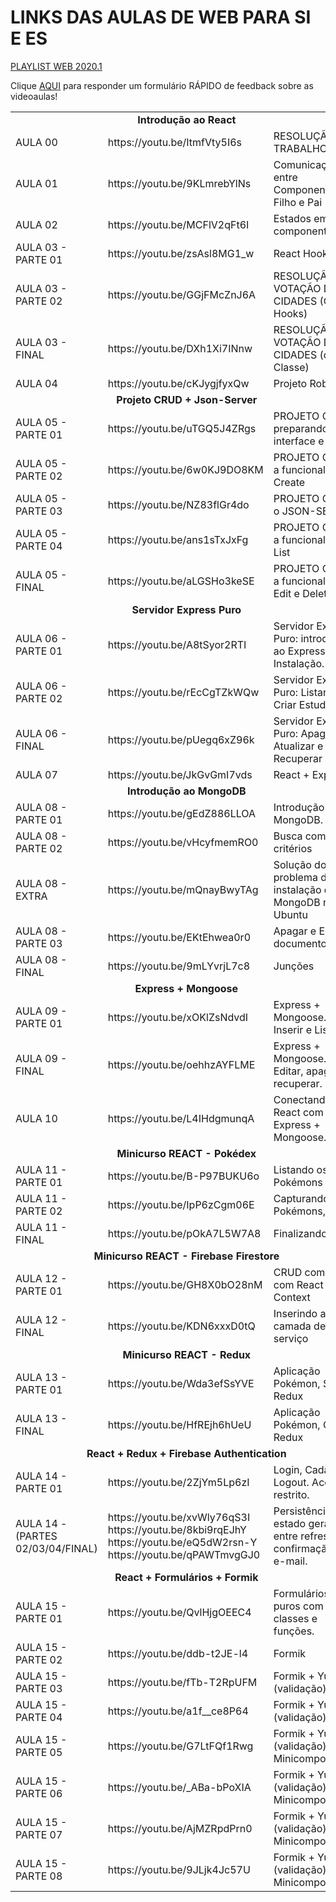 

<h1>LINKS DAS AULAS DE WEB PARA SI E ES</h1>

<a href="https://www.youtube.com/playlist?list=PL2R4y_yfi1pc9RLA6E7hLwRolKqix7HPv">PLAYLIST WEB 2020.1</a>

Clique <a href="https://forms.gle/RD1sdBEVzr1Uqt47A">AQUI</a> para responder um formulário RÁPIDO de feedback sobre as videoaulas!

<table>
	<tr>
		<td colspan="3" align="center"><b>Introdução ao React</b></td>
	</tr>
	<tr>
		<td>
			AULA 00
		</td>
		<td width="35%">
			https://youtu.be/ItmfVty5I6s
		</td>
		<td>
			RESOLUÇÃO DO TRABALHO 2
		</td>
	</tr>
	<tr>
		<td>
			AULA 01
		</td>
		<td>
			https://youtu.be/9KLmrebYlNs
		</td>
		<td>
			Comunicação entre Componente Filho e Pai
		</td>
	</tr>
	<tr>
		<td>
			AULA 02
		</td>
		<td>
			https://youtu.be/MCFlV2qFt6I
		</td>
		<td>
			Estados em componentes.
		</td>
	</tr>
	<tr>
		<td>
			AULA 03 - PARTE 01
		</td>
		<td>
			https://youtu.be/zsAsl8MG1_w
		</td>
		<td>
			React Hooks
		</td>
	</tr>
	<tr>
		<td>
			AULA 03 - PARTE 02
		</td>
		<td>
			https://youtu.be/GGjFMcZnJ6A
		</td>
		<td>
			RESOLUÇÃO VOTAÇÃO DE CIDADES (Com Hooks)
		</td>
	</tr>
	<tr>
		<td>
			AULA 03 - FINAL
		</td>
		<td>
			https://youtu.be/DXh1Xi7INnw
		</td>
		<td>
			RESOLUÇÃO VOTAÇÃO DE CIDADES (com Classe)
		</td>
	</tr>
	<tr>
		<td>
			AULA 04
		</td>
		<td>
			https://youtu.be/cKJygjfyxQw
		</td>
		<td>
			Projeto Robô
		</td>
	</tr>
	<tr>
		<td colspan="3" align="center"><b>Projeto CRUD + Json-Server</b></td>
	</tr>
	<tr>
		<td>
			AULA 05 - PARTE 01
		</td>
		<td>
			https://youtu.be/uTGQ5J4ZRgs
		</td>
		<td>
			PROJETO CRUD: preparando a interface e links
		</td>
	</tr>
	<tr>
		<td>
			AULA 05 - PARTE 02
		</td>
		<td>
			https://youtu.be/6w0KJ9DO8KM
		</td>
		<td>
			PROJETO CRUD: a funcionalidade Create
		</td>
	</tr>
	<tr>
		<td>
			AULA 05 - PARTE 03
		</td>
		<td>
			https://youtu.be/NZ83flGr4do
		</td>
		<td>
			PROJETO CRUD: o JSON-SERVER
		</td>
	</tr>
	<tr>
		<td>
			AULA 05 - PARTE 04
		</td>
		<td>
			https://youtu.be/ans1sTxJxFg
		</td>
		<td>
			PROJETO CRUD: a funcionalidade List
		</td>
	</tr>
	<tr>
		<td>
			AULA 05 - FINAL
		</td>
		<td>
			https://youtu.be/aLGSHo3keSE
		</td>
		<td>
			PROJETO CRUD: a funcionalidade Edit e Delete
		</td>
	</tr>
	<tr>
		<td colspan="3" align="center"><b>Servidor Express Puro</b></td>
	</tr>
	<tr>
		<td>
			AULA 06 - PARTE 01
		</td>
		<td>
			https://youtu.be/A8tSyor2RTI
		</td>
		<td>
			Servidor Express Puro: introdução ao Express e Instalação.
		</td>
	</tr>
	<tr>
		<td>
			AULA 06 - PARTE 02
		</td>
		<td>
			https://youtu.be/rEcCgTZkWQw
		</td>
		<td>
			Servidor Express Puro: Listar e Criar Estudante
		</td>
	</tr>
	<tr>
		<td>
			AULA 06 - FINAL
		</td>
		<td>
			https://youtu.be/pUegq6xZ96k
		</td>
		<td>
			Servidor Express Puro: Apagar, Atualizar e Recuperar
		</td>
	</tr>
	<tr>
		<td>
			AULA 07
		</td>
		<td>
			https://youtu.be/JkGvGmI7vds
		</td>
		<td>
			React + Express
		</td>
	</tr>
	<tr>
		<td colspan="3" align="center"><b>Introdução ao MongoDB</b></td>
	</tr>
	<tr>
		<td>
			AULA 08 - PARTE 01
		</td>
		<td>
			https://youtu.be/gEdZ886LLOA
		</td>
		<td>
			Introdução ao MongoDB. 
		</td>
	</tr>
	<tr>
		<td>
			AULA 08 - PARTE 02
		</td>
		<td>
			https://youtu.be/vHcyfmemRO0
		</td>
		<td>
			Busca com critérios
		</td>
	</tr>
	<tr>
		<td>
			AULA 08 - EXTRA
		</td>
		<td>
			https://youtu.be/mQnayBwyTAg
		</td>
		<td>
			Solução do problema de instalação do MongoDB no Ubuntu
		</td>
	</tr>
	<tr>
		<td>
			AULA 08 - PARTE 03
		</td>
		<td>
			https://youtu.be/EKtEhwea0r0
		</td>
		<td>
			Apagar e Editar documentos
		</td>
	</tr>
	<tr>
		<td>
			AULA 08 - FINAL
		</td>
		<td>
			https://youtu.be/9mLYvrjL7c8
		</td>
		<td>
			Junções
		</td>
	</tr>
	<tr>
		<td colspan="3" align="center"><b>Express + Mongoose</b></td>
	</tr>
	<tr>
		<td>
			AULA 09 - PARTE 01
		</td>
		<td>
			https://youtu.be/xOKlZsNdvdI
		</td>
		<td>
			Express + Mongoose. Inserir e Listar.
		</td>
	</tr>
	<tr>
		<td>
			AULA 09 - FINAL
		</td>
		<td>
			https://youtu.be/oehhzAYFLME
		</td>
		<td>
			Express + Mongoose. Editar, apagar e recuperar.
		</td>
	</tr>
	<tr>
		<td>
			AULA 10
		</td>
		<td>
			https://youtu.be/L4IHdgmunqA
		</td>
		<td>
			Conectando o React com o Express + Mongoose.
		</td>
	</tr>
	<tr>
		<td colspan="3" align="center"><b>Minicurso REACT - Pokédex</b></td>
	</tr>
	<tr>
		<td>
			AULA 11 - PARTE 01
		</td>
		<td>
			https://youtu.be/B-P97BUKU6o
		</td>
		<td>
			Listando os Pokémons
		</td>
	</tr>
	<tr>
		<td>
			AULA 11 - PARTE 02
		</td>
		<td>
			https://youtu.be/IpP6zCgm06E
		</td>
		<td>
			Capturando os Pokémons, Arena
		</td>
	</tr>
	<tr>
		<td>
			AULA 11 - FINAL
		</td>
		<td>
			https://youtu.be/pOkA7L5W7A8
		</td>
		<td>
			Finalizando
		</td>
	</tr>
	<tr>
		<td colspan="3" align="center"><b>Minicurso REACT - Firebase Firestore</b></td>
	</tr>
	<tr>
		<td>
			AULA 12 - PARTE 01
		</td>
		<td>
			https://youtu.be/GH8X0bO28nM
		</td>
		<td>
			CRUD completo com React Context
		</td>
	</tr>
	<tr>
		<td>
			AULA 12 - FINAL
		</td>
		<td>
			https://youtu.be/KDN6xxxD0tQ
		</td>
		<td>
			Inserindo a camada de serviço
		</td>
	</tr>
	<tr>
		<td colspan="3" align="center"><b>Minicurso REACT - Redux</b></td>
	</tr>
	<tr>
		<td>
			AULA 13 - PARTE 01
		</td>
		<td>
			https://youtu.be/Wda3efSsYVE
		</td>
		<td>
			Aplicação Pokémon, SEM Redux
		</td>
	</tr>
	<tr>
		<td>
			AULA 13 - FINAL
		</td>
		<td>
			https://youtu.be/HfREjh6hUeU
		</td>
		<td>
			Aplicação Pokémon, COM Redux
		</td>
	</tr>
	<tr>
		<td colspan="3" align="center"><b>React + Redux + Firebase Authentication</b></td>
	</tr>
	<tr>
		<td>
			AULA 14 - PARTE 01
		</td>
		<td>
			https://youtu.be/2ZjYm5Lp6zI
		</td>
		<td>
			Login, Cadastro e Logout. Acesso restrito.
		</td>
	</tr>
	<tr>
		<td>
			AULA 14  - (PARTES 02/03/04/FINAL)
		</td>
		<td>
			https://youtu.be/xvWly76qS3I <br />
			https://youtu.be/8kbi9rqEJhY <br />
			https://youtu.be/eQ5dW2rsn-Y <br />
			https://youtu.be/qPAWTmvgGJ0
		</td>
		<td>
			Persistência do estado geral <br /> entre refreshes, confirmação de e-mail.
		</td>
	</tr>
	<tr>
		<td colspan="3" align="center"><b>React + Formulários + Formik</b></td>
	</tr>
	<tr>
		<td>
			AULA 15 - PARTE 01
		</td>
		<td>
			https://youtu.be/QvlHjgOEEC4
		</td>
		<td>
			Formulários puros com classes e funções.
		</td>
	</tr>
	<tr>
		<td>
			AULA 15 - PARTE 02
		</td>
		<td>
			https://youtu.be/ddb-t2JE-l4
		</td>
		<td>
			Formik
		</td>
	</tr>
	<tr>
		<td>
			AULA 15 - PARTE 03
		</td>
		<td>
			https://youtu.be/fTb-T2RpUFM
		</td>
		<td>
			Formik + Yup (validação)	
		</td>
	</tr>
	<tr>
		<td>
			AULA 15 - PARTE 04
		</td>
		<td>
			https://youtu.be/a1f__ce8P64
		</td>
		<td>
			Formik + Yup (validação)
		</td>
	</tr>
	<tr>
		<td>
			AULA 15 - PARTE 05
		</td>
		<td>
			https://youtu.be/G7LtFQf1Rwg
		</td>
		<td>
			Formik + Yup (validação) + Minicomponentes
		</td>
	</tr>
	<tr>
		<td>
			AULA 15 - PARTE 06
		</td>
		<td>
			https://youtu.be/_ABa-bPoXIA
		</td>
		<td>
			Formik + Yup (validação) + Minicomponentes
		</td>
	</tr>
	<tr>
		<td>
			AULA 15 - PARTE 07
		</td>
		<td>
			https://youtu.be/AjMZRpdPrn0
		</td>
		<td>
			Formik + Yup (validação) + Minicomponentes
		</td>
	</tr>
	<tr>
		<td>
			AULA 15 - PARTE 08
		</td>
		<td>
			https://youtu.be/9JLjk4Jc57U
		</td>
		<td>
			Formik + Yup (validação) + Minicomponentes
		</td>
	</tr>

</table>


  


